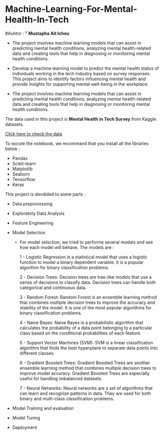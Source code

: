 # Machine-Learning-For-Mental-Health-In-Tech

#Auhtor : ²   <b> Mustapha Ait Ichou </b>


* The project involves machine learning models that can assist in predicting mental health conditions, analyzing mental health-related data and creating tools that help in diagnosing or monitoring mental health conditions.

 * Develop a machine learning model to predict the mental health status of individuals working in the tech industry based on survey responses. This project aims to identify factors influencing mental health and provide insights for supporting mental well-being in the workplace.

 * The project involves machine learning models that can assist in predicting mental health conditions, analyzing mental health-related data and creating tools that help in diagnosing or monitoring mental health conditions.

   
The data used in this project is <b> Mental Health in Tech Survey </b> from Kaggle datasets.

<a href="https://www.kaggle.com/datasets/osmi/mental-health-in-tech-survey ">Click here to check the data </a>

To excute the notebook, we recommand that you install all the libraries below : 
  - Pandas
  - Scikit-learn
  - Matplotlib
  - Seaborn
  - Tensorflow
  - Keras

This project is devdided to some parts : 
  - Data preprocessing
  - Exploratoty Data Analysis
  - Feature Engineering
  - Model Selection 
    - For model selsction, we tried to performe several models and see how each model will behave. The models are : 

      1 - Logistic Regression is a statistical model that uses a logistic function to model a binary dependent variable. It is a popular algorithm for binary classification problems. 

      2 - Decision Trees: Decision trees are tree-like models that use a series of decisions to classify data. Decision trees can handle both categorical and continuous data. 

      3 - Random Forest: Random Forest is an ensemble learning method that combines multiple decision trees to improve the accuracy and stability of the model. It is one of the most popular algorithms for binary classification problems.

      4 - Naive Bayes: Naive Bayes is a probabilistic algorithm that calculates the probability of a data point belonging to a particular class based on the conditional probabilities of each feature. 

      5 - Support Vector Machines (SVM): SVM is a linear classification algorithm that finds the best hyperplane to separate data points into different classes.

      6 - Gradient Boosted Trees: Gradient Boosted Trees are another ensemble learning method that combines multiple decision trees to improve model accuracy. Gradient Boosted Trees are especially useful for handling imbalanced datasets. 

      7 - Neural Networks: Neural networks are a set of algorithms that can learn and recognize patterns in data. They are used for both binary and multi-class classification problems. 

  - Model Training and evaluation
  - Model Tuning
  - Deployment 
